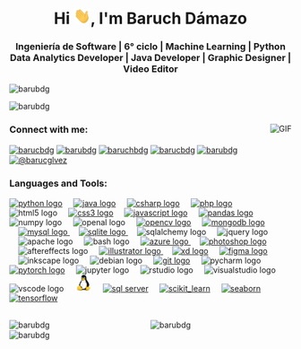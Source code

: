<h1 align="center">Hi <img src="https://raw.githubusercontent.com/barubdg/barubdg/master/wave.gif" width="30">, I'm Baruch Dámazo</h1>
<h3 align="center">Ingeniería de Software | 6° ciclo | Machine Learning | Python Data Analytics Developer | Java Developer | Graphic Designer | Video Editor</h3>

<p align="left"> <img src="https://komarev.com/ghpvc/?username=barubdg&label=Profile%20views&color=0e75b6&style=flat" alt="barubdg"/> </p>
<p align="center> <a href="https://github.com/ryo-ma/github-profile-trophy"><img src="https://github-profile-trophy.vercel.app/?username=barubdg&theme=tokyonight" alt="barubdg" /></a> </p>

###

<img align="right" alt="GIF" src="https://github.com/abhisheknaiidu/abhisheknaiidu/blob/master/code.gif?raw=true" height="250" />

###

<h3 align="left">Connect with me:</h3>
<p align="left">
<a href="https://twitter.com/barucbdg" target="blank"><img align="center" src="https://raw.githubusercontent.com/rahuldkjain/github-profile-readme-generator/master/src/images/icons/Social/twitter.svg" alt="barucbdg" height="30" width="40" /></a>
<a href="https://linkedin.com/in/barubdg" target="blank"><img align="center" src="https://raw.githubusercontent.com/rahuldkjain/github-profile-readme-generator/master/src/images/icons/Social/linked-in-alt.svg" alt="barubdg" height="30" width="40" /></a>
<a href="https://kaggle.com/baruchbdg" target="blank"><img align="center" src="https://raw.githubusercontent.com/rahuldkjain/github-profile-readme-generator/master/src/images/icons/Social/kaggle.svg" alt="baruchbdg" height="30" width="40" /></a>
<a href="https://fb.com/barucbdg" target="blank"><img align="center" src="https://raw.githubusercontent.com/rahuldkjain/github-profile-readme-generator/master/src/images/icons/Social/facebook.svg" alt="barucbdg" height="30" width="40" /></a>
<a href="https://www.behance.net/barubdg" target="blank"><img align="center" src="https://raw.githubusercontent.com/rahuldkjain/github-profile-readme-generator/master/src/images/icons/Social/behance.svg" alt="barubdg" height="30" width="40" /></a>
<a href="https://medium.com/@barucglvez" target="blank"><img align="center" src="https://raw.githubusercontent.com/rahuldkjain/github-profile-readme-generator/master/src/images/icons/Social/medium.svg" alt="@barucglvez" height="30" width="40" /></a>
</p>



<h3 align="left">Languages and Tools:</h3>
<div align="left">
  <a href="https://www.python.org" target="_blank" rel="noreferrer"> <img src="https://cdn.jsdelivr.net/gh/devicons/devicon/icons/python/python-original.svg" height="30" alt="python logo"/></a>
  <img width="12" />
  <a href="https://www.java.com" target="_blank" rel="noreferrer"> <img src="https://cdn.jsdelivr.net/gh/devicons/devicon/icons/java/java-original.svg" height="30" alt="java logo"/></a>
  <img width="12" />
  <a href="https://www.w3schools.com/cs/" target="_blank" rel="noreferrer"> <img src="https://cdn.jsdelivr.net/gh/devicons/devicon/icons/csharp/csharp-original.svg" height="30" alt="csharp logo"/></a>
  <img width="12" />
  <a href="https://www.php.net" target="_blank" rel="noreferrer"> <img src="https://cdn.jsdelivr.net/gh/devicons/devicon/icons/php/php-original.svg" height="30" alt="php logo"/></a>
  <img width="12" />
  <img src="https://cdn.jsdelivr.net/gh/devicons/devicon/icons/html5/html5-original.svg" height="30" alt="html5 logo"/>
  <img width="12" />
  <a href="https://www.w3schools.com/css/" target="_blank" rel="noreferrer"> <img src="https://cdn.jsdelivr.net/gh/devicons/devicon/icons/css3/css3-original.svg" height="30" alt="css3 logo"/></a>
  <img width="12" />
  <a href="https://developer.mozilla.org/en-US/docs/Web/JavaScript" target="_blank" rel="noreferrer"> <img src="https://cdn.jsdelivr.net/gh/devicons/devicon/icons/javascript/javascript-original.svg" height="30" alt="javascript logo"/></a>
  <img width="12" />
  <a href="https://pandas.pydata.org/" target="_blank" rel="noreferrer"> <img src="https://cdn.jsdelivr.net/gh/devicons/devicon/icons/pandas/pandas-original.svg" height="30" alt="pandas logo"/></a>
  <img width="12" />
  <img src="https://cdn.jsdelivr.net/gh/devicons/devicon/icons/numpy/numpy-original.svg" height="30" alt="numpy logo"/>
  <img width="12" />
  <img src="https://cdn.jsdelivr.net/gh/devicons/devicon/icons/openal/openal-original.svg" height="30" alt="openal logo"/>
  <img width="12" />
  <a href="https://opencv.org/" target="_blank" rel="noreferrer"> <img src="https://cdn.jsdelivr.net/gh/devicons/devicon/icons/opencv/opencv-original.svg" height="30" alt="opencv logo"/></a>
  <img width="12" />
  <a href="https://www.mongodb.com/" target="_blank" rel="noreferrer"> <img src="https://cdn.jsdelivr.net/gh/devicons/devicon/icons/mongodb/mongodb-original.svg" height="30" alt="mongodb logo"/> </a>
  <img width="12" />
  <a href="https://www.mysql.com/" target="_blank" rel="noreferrer"> <img src="https://cdn.jsdelivr.net/gh/devicons/devicon/icons/mysql/mysql-original.svg" height="30" alt="mysql logo"/> </a>
  <img width="12" />
  <a href="https://www.sqlite.org/" target="_blank" rel="noreferrer"> <img src="https://cdn.jsdelivr.net/gh/devicons/devicon/icons/sqlite/sqlite-original.svg" height="30" alt="sqlite logo"/> </a>
  <img width="12" />
  <img src="https://cdn.jsdelivr.net/gh/devicons/devicon/icons/sqlalchemy/sqlalchemy-original.svg" height="30" alt="sqlalchemy logo"/>
  <img width="12" />
  <img src="https://cdn.jsdelivr.net/gh/devicons/devicon/icons/jquery/jquery-original.svg" height="30" alt="jquery logo"/>
  <img width="12" />
  <img src="https://cdn.jsdelivr.net/gh/devicons/devicon/icons/apache/apache-original.svg" height="30" alt="apache logo"/>
  <img width="12" />
  <img src="https://cdn.jsdelivr.net/gh/devicons/devicon/icons/bash/bash-original.svg" height="30" alt="bash logo"/>
  <img width="12" />
  <a href="https://azure.microsoft.com/en-in/" target="_blank" rel="noreferrer"> <img src="https://cdn.jsdelivr.net/gh/devicons/devicon/icons/azure/azure-original.svg" height="30" alt="azure logo"/> </a>
  <img width="12" />
  <a href="https://www.photoshop.com/en" target="_blank" rel="noreferrer"> <img src="https://cdn.jsdelivr.net/gh/devicons/devicon/icons/photoshop/photoshop-plain.svg" height="30" alt="photoshop logo"/> </a>
  <img width="12" />
  <img src="https://cdn.jsdelivr.net/gh/devicons/devicon/icons/aftereffects/aftereffects-original.svg" height="30" alt="aftereffects logo"/>
  <img width="12" />
  <a href="https://www.adobe.com/in/products/illustrator.html" target="_blank" rel="noreferrer"> <img src="https://cdn.jsdelivr.net/gh/devicons/devicon/icons/illustrator/illustrator-plain.svg" height="30" alt="illustrator logo"/> </a>
  <img width="12" />
  <a href="https://www.adobe.com/products/xd.html" target="_blank" rel="noreferrer"> <img src="https://cdn.jsdelivr.net/gh/devicons/devicon/icons/xd/xd-plain.svg" height="30" alt="xd logo"/></a>
  <img width="12" />
  <a href="https://www.figma.com/" target="_blank" rel="noreferrer"> <img src="https://cdn.jsdelivr.net/gh/devicons/devicon/icons/figma/figma-original.svg" height="30" alt="figma logo"/></a>
  <img width="12" />
  <img src="https://cdn.jsdelivr.net/gh/devicons/devicon/icons/inkscape/inkscape-original.svg" height="30" alt="inkscape logo"/>
  <img width="12" />
  <img src="https://cdn.jsdelivr.net/gh/devicons/devicon/icons/debian/debian-original.svg" height="30" alt="debian logo"/>
  <img width="12" />
  <a href="https://git-scm.com/" target="_blank" rel="noreferrer"> <img src="https://cdn.jsdelivr.net/gh/devicons/devicon/icons/git/git-original.svg" height="30" alt="git logo"/></a>
  <img width="12" />
  <img src="https://cdn.jsdelivr.net/gh/devicons/devicon/icons/pycharm/pycharm-original.svg" height="30" alt="pycharm logo"/>
  <img width="12" />
  <a href="https://pytorch.org/" target="_blank" rel="noreferrer"> <img src="https://cdn.jsdelivr.net/gh/devicons/devicon/icons/pytorch/pytorch-original.svg" height="30" alt="pytorch logo"/></a>
  <img width="12" />
  <img src="https://cdn.jsdelivr.net/gh/devicons/devicon/icons/jupyter/jupyter-original.svg" height="30" alt="jupyter logo"/>
  <img width="12" />
  <img src="https://cdn.jsdelivr.net/gh/devicons/devicon/icons/rstudio/rstudio-original.svg" height="30" alt="rstudio logo"/>
  <img width="12" />
  <img src="https://cdn.jsdelivr.net/gh/devicons/devicon/icons/visualstudio/visualstudio-plain.svg" height="30" alt="visualstudio logo"/>
  <img width="12" />
  <img src="https://cdn.jsdelivr.net/gh/devicons/devicon/icons/vscode/vscode-original.svg" height="30" alt="vscode logo"/>
  <img width="12" />
  <a href="https://www.linux.org/" target="_blank" rel="noreferrer"> <img src="https://raw.githubusercontent.com/devicons/devicon/master/icons/linux/linux-original.svg" height="30" alt="linux"/></a>
  <img width="12" />
  <a href="https://www.microsoft.com/en-us/sql-server" target="_blank" rel="noreferrer"> <img src="https://www.svgrepo.com/show/303229/microsoft-sql-server-logo.svg" height="30" alt="sql server"/></a>
  <img width="12" />
  <a href="https://scikit-learn.org/" target="_blank" rel="noreferrer"> <img src="https://upload.wikimedia.org/wikipedia/commons/0/05/Scikit_learn_logo_small.svg" height="30" alt="scikit_learn"/></a>
  <img width="12" />
  <a href="https://seaborn.pydata.org/" target="_blank" rel="noreferrer"> <img src="https://seaborn.pydata.org/_images/logo-mark-lightbg.svg" height="30" alt="seaborn"/></a>
  <img width="12" />
  <a href="https://www.tensorflow.org" target="_blank" rel="noreferrer"> <img src="https://www.vectorlogo.zone/logos/tensorflow/tensorflow-icon.svg" height="30" alt="tensorflow"/></a>
</div>

<br>

<a><img align="left" width="50%" src="https://github-readme-stats.vercel.app/api/top-langs?username=barubdg&show_icons=true&locale=en&layout=compact&theme=tokyonight" alt="barubdg" /></a>
<a><img align="left" width="50%" src="https://github-readme-stats.vercel.app/api?username=barubdg&theme=tokyonight" alt="barubdg" /></a>
<a><img align="center" width="50%" src="https://github-readme-streak-stats.herokuapp.com/?user=barubdg&theme=tokyonight" alt="barubdg" /></a>







